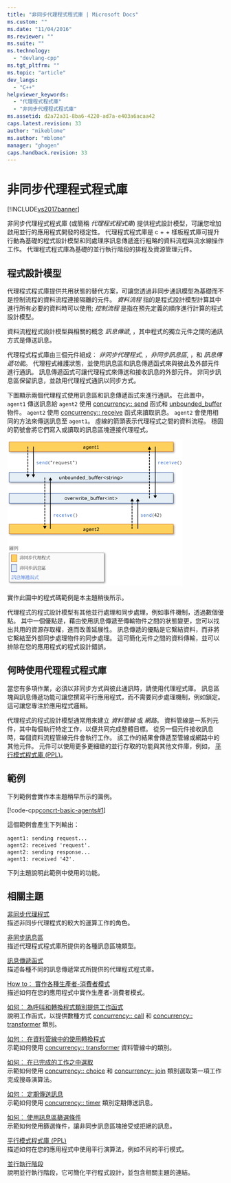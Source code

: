 ```yaml
---
title: "非同步代理程式程式庫 | Microsoft Docs"
ms.custom: ""
ms.date: "11/04/2016"
ms.reviewer: ""
ms.suite: ""
ms.technology: 
  - "devlang-cpp"
ms.tgt_pltfrm: ""
ms.topic: "article"
dev_langs: 
  - "C++"
helpviewer_keywords: 
  - "代理程式程式庫"
  - "非同步代理程式程式庫"
ms.assetid: d2a72a31-8ba6-4220-ad7a-e403a6acaa42
caps.latest.revision: 33
author: "mikeblome"
ms.author: "mblome"
manager: "ghogen"
caps.handback.revision: 33
---
```

# 非同步代理程式程式庫
[!INCLUDE[vs2017banner](../../assembler/inline/includes/vs2017banner.md)]

非同步代理程式程式庫 (或簡稱 *代理程式程式庫*) 提供程式設計模型，可讓您增加啟用並行的應用程式開發的穩定性。 代理程式程式庫是 c + + 樣板程式庫可提升行動為基礎的程式設計模型和同處理序訊息傳遞進行粗略的資料流程與流水線操作工作。 代理程式程式庫為基礎的並行執行階段的排程及資源管理元件。  
  
## <a name="programming-model"></a>程式設計模型  
 代理程式程式庫提供共用狀態的替代方案，可讓您透過非同步通訊模型為基礎而不是控制流程的資料流程連接隔離的元件。 *資料流程* 指的是程式設計模型計算其中進行所有必要的資料時可以使用; *控制流程* 是指在預先定義的順序進行計算的程式設計模型。  
  
 資料流程程式設計模型與相關的概念 *訊息傳遞*, ，其中程式的獨立元件之間的通訊方式是傳送訊息。  
  
 代理程式程式庫由三個元件組成︰ *非同步代理程式*, ，*非同步訊息區*, ，和 *訊息傳遞功能*。 代理程式維護狀態，並使用訊息區和訊息傳遞函式來與彼此及外部元件進行通訊。 訊息傳遞函式可讓代理程式來傳送和接收訊息的外部元件。 非同步訊息區保留訊息，並啟用代理程式通訊以同步方式。  
  
 下圖顯示兩個代理程式使用訊息區和訊息傳遞函式來進行通訊。 在此圖中， `agent1` 傳送訊息給 `agent2` 使用 [concurrency:: send](../Topic/send%20Function.md) 函式和 [unbounded_buffer](../Topic/unbounded_buffer%20Class.md) 物件。 `agent2` 使用 [concurrency:: receive](../Topic/receive%20Function.md) 函式來讀取訊息。 `agent2` 會使用相同的方法來傳送訊息至 `agent1`。 虛線的箭頭表示代理程式之間的資料流程。 穩固的箭號會將它們寫入或讀取的訊息區塊連接代理程式。  
  
 ![代理程式程式庫的元件](../../parallel/concrt/media/agent_librarycomp.png "Agent_LibraryComp")  
  
 實作此圖中的程式碼範例是本主題稍後所示。  
  
 代理程式的程式設計模型有其他並行處理和同步處理，例如事件機制，透過數個優點。 其中一個優點是，藉由使用訊息傳遞至傳輸物件之間的狀態變更，您可以找出共用的資源存取權，進而改善延展性。 訊息傳遞的優點是它繫結資料，而非將它繫結至外部同步處理物件的同步處理。 這可簡化元件之間的資料傳輸，並可以排除在您的應用程式的程式設計錯誤。  
  
## <a name="when-to-use-the-agents-library"></a>何時使用代理程式程式庫  
 當您有多項作業，必須以非同步方式與彼此通訊時，請使用代理程式庫。 訊息區塊與訊息傳遞功能可讓您撰寫平行應用程式，而不需要同步處理機制，例如鎖定。 這可讓您專注於應用程式邏輯。  
  
 代理程式的程式設計模型通常用來建立 *資料管線* 或 *網路*。 資料管線是一系列元件，其中每個執行特定工作，以便共同完成整體目標。 從另一個元件接收訊息時，每個資料流程管線元件會執行工作。 該工作的結果會傳遞至管線或網路中的其他元件。 元件可以使用更多更細緻的並行存取的功能與其他文件庫，例如， [平行模式程式庫 (PPL)](../../parallel/concrt/parallel-patterns-library-ppl.md)。  
  
## <a name="example"></a>範例  
 下列範例會實作本主題稍早所示的圖例。  
  
 [!code-cpp[concrt-basic-agents#1](../../parallel/concrt/codesnippet/CPP/asynchronous-agents-library_1.cpp)]  
  
 這個範例會產生下列輸出：  
  
```Output  
agent1: sending request...  
agent2: received 'request'.  
agent2: sending response...  
agent1: received '42'.  
```  
  
 下列主題說明此範例中使用的功能。  
  
## <a name="related-topics"></a>相關主題  
 [非同步代理程式](../../parallel/concrt/asynchronous-agents.md)  
 描述非同步代理程式的較大的運算工作的角色。  
  
 [非同步訊息區](../../parallel/concrt/asynchronous-message-blocks.md)  
 描述代理程式程式庫所提供的各種訊息區塊類型。  
  
 [訊息傳遞函式](../../parallel/concrt/message-passing-functions.md)  
 描述各種不同的訊息傳遞常式所提供的代理程式程式庫。  
  
 [How to︰ 實作各種生產者-消費者模式](../../parallel/concrt/how-to-implement-various-producer-consumer-patterns.md)  
 描述如何在您的應用程式中實作生產者-消費者模式。  
  
 [如何︰ 為呼叫和轉換程式類別提供工作函式](../../parallel/concrt/how-to-provide-work-functions-to-the-call-and-transformer-classes.md)  
 說明工作函式，以提供數種方式 [concurrency:: call](../../parallel/concrt/reference/call-class.md) 和 [concurrency:: transformer](../../parallel/concrt/reference/transformer-class.md) 類別。  
  
 [如何︰ 在資料管線中的使用轉換程式](../../parallel/concrt/how-to-use-transformer-in-a-data-pipeline.md)  
 示範如何使用 [concurrency:: transformer](../../parallel/concrt/reference/transformer-class.md) 資料管線中的類別。  
  
 [如何︰ 在已完成的工作之中選取](../../parallel/concrt/how-to-select-among-completed-tasks.md)  
 示範如何使用 [concurrency:: choice](../../parallel/concrt/reference/choice-class.md) 和 [concurrency:: join](../../parallel/concrt/reference/join-class.md) 類別選取第一項工作完成搜尋演算法。  
  
 [如何︰ 定期傳送訊息](../../parallel/concrt/how-to-send-a-message-at-a-regular-interval.md)  
 示範如何使用 [concurrency:: timer](../../parallel/concrt/reference/timer-class.md) 類別定期傳送訊息。  
  
 [如何︰ 使用訊息區篩選條件](../../parallel/concrt/how-to-use-a-message-block-filter.md)  
 示範如何使用篩選條件，讓非同步訊息區塊接受或拒絕的訊息。  
  
 [平行模式程式庫 (PPL)](../../parallel/concrt/parallel-patterns-library-ppl.md)  
 描述如何在您的應用程式中使用平行演算法，例如不同的平行模式。  
  
 [並行執行階段](../../parallel/concrt/concurrency-runtime.md)  
 說明並行執行階段，它可簡化平行程式設計，並包含相關主題的連結。

